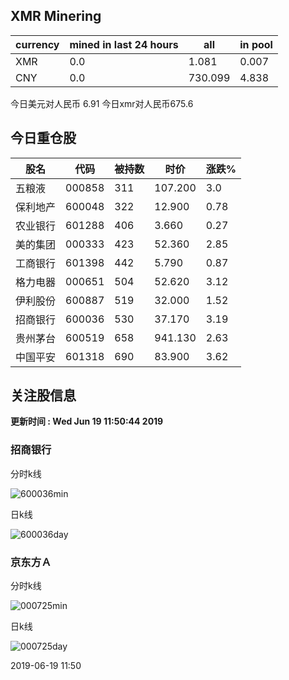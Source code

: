 ## XMR Minering

|currency|mined in last 24 hours|all|in pool|
|---|---|---|---|
|XMR|0.0|1.081|0.007|
|CNY|0.0|730.099|4.838|

今日美元对人民币 6.91	今日xmr对人民币675.6


## 今日重仓股 

|股名|代码|被持数|时价|涨跌%|
|---|---|---|---|---|
|五粮液|000858|311|107.200|3.0|
|保利地产|600048|322|12.900|0.78|
|农业银行|601288|406|3.660|0.27|
|美的集团|000333|423|52.360|2.85|
|工商银行|601398|442|5.790|0.87|
|格力电器|000651|504|52.620|3.12|
|伊利股份|600887|519|32.000|1.52|
|招商银行|600036|530|37.170|3.19|
|贵州茅台|600519|658|941.130|2.63|
|中国平安|601318|690|83.900|3.62|

## 关注股信息
**更新时间 : Wed Jun 19 11:50:44 2019**
### 招商银行 
分时k线

![600036min](http://image.sinajs.cn/newchart/min/n/sh600036.gif)

日k线

![600036day](http://image.sinajs.cn/newchart/daily/n/sh600036.gif)

### 京东方Ａ 
分时k线

![000725min](http://image.sinajs.cn/newchart/min/n/sz000725.gif)

日k线

![000725day](http://image.sinajs.cn/newchart/daily/n/sz000725.gif)

2019-06-19 11:50